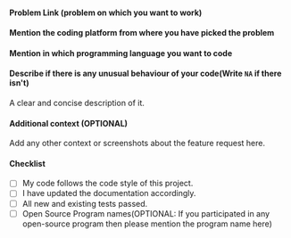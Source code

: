 #### Problem Link (problem on which you want to work)

#### Mention the coding platform from where you have picked the problem

#### Mention in which programming language you want to code

#### Describe if there is any unusual behaviour of your code(Write `NA` if there isn't)
A clear and concise description of it.

#### Additional context (OPTIONAL)
Add any other context or screenshots about the feature request here.

#### Checklist
<!--
Example how to mark a checkbox :-
- [x] My code follows the code style of this project.
-->
- [ ] My code follows the code style of this project.
- [ ] I have updated the documentation accordingly.
- [ ] All new and existing tests passed.
- [ ] Open Source Program names(OPTIONAL: If you participated in any open-source program then please mention the program name here)
